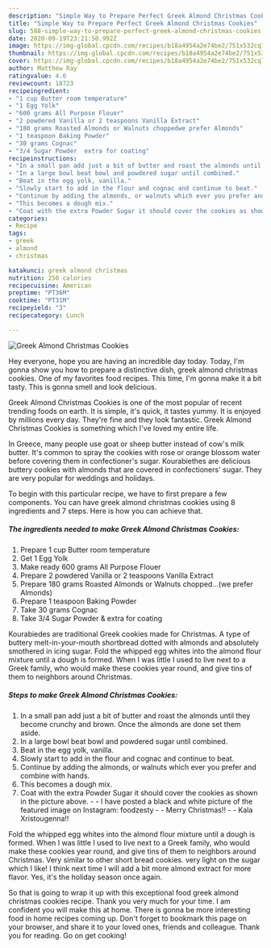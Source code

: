```yaml
---
description: "Simple Way to Prepare Perfect Greek Almond Christmas Cookies"
title: "Simple Way to Prepare Perfect Greek Almond Christmas Cookies"
slug: 588-simple-way-to-prepare-perfect-greek-almond-christmas-cookies
date: 2020-09-19T23:21:50.992Z
image: https://img-global.cpcdn.com/recipes/b18a4954a2e74be2/751x532cq70/greek-almond-christmas-cookies-recipe-main-photo.jpg
thumbnail: https://img-global.cpcdn.com/recipes/b18a4954a2e74be2/751x532cq70/greek-almond-christmas-cookies-recipe-main-photo.jpg
cover: https://img-global.cpcdn.com/recipes/b18a4954a2e74be2/751x532cq70/greek-almond-christmas-cookies-recipe-main-photo.jpg
author: Matthew Ray
ratingvalue: 4.6
reviewcount: 18723
recipeingredient:
- "1 cup Butter room temperature"
- "1 Egg Yolk"
- "600 grams All Purpose Flouer"
- "2 powdered Vanilla or 2 teaspoons Vanilla Extract"
- "180 grams Roasted Almonds or Walnuts choppedwe prefer Almonds"
- "1 teaspoon Baking Powder"
- "30 grams Cognac"
- "3/4 Sugar Powder  extra for coating"
recipeinstructions:
- "In a small pan add just a bit of butter and roast the almonds until they become crunchy and brown. Once the almonds are done set them aside."
- "In a large bowl beat bowl and powdered sugar until combined."
- "Beat in the egg yolk, vanilla."
- "Slowly start to add in the flour and cognac and continue to beat."
- "Continue by adding the almonds, or walnuts which ever you prefer and combine with hands."
- "This becomes a dough mix."
- "Coat with the extra Powder Sugar it should cover the cookies as shown in the picture above.  I have posted a black and white picture of the featured image on Instagram: foodzesty  Merry Christmas!!  Kala Xristougenna!!"
categories:
- Recipe
tags:
- greek
- almond
- christmas

katakunci: greek almond christmas 
nutrition: 250 calories
recipecuisine: American
preptime: "PT36M"
cooktime: "PT31M"
recipeyield: "3"
recipecategory: Lunch

---
```



![Greek Almond Christmas Cookies](https://img-global.cpcdn.com/recipes/b18a4954a2e74be2/751x532cq70/greek-almond-christmas-cookies-recipe-main-photo.jpg)

Hey everyone, hope you are having an incredible day today. Today, I'm gonna show you how to prepare a distinctive dish, greek almond christmas cookies. One of my favorites food recipes. This time, I'm gonna make it a bit tasty. This is gonna smell and look delicious.

Greek Almond Christmas Cookies is one of the most popular of recent trending foods on earth. It is simple, it's quick, it tastes yummy. It is enjoyed by millions every day. They're fine and they look fantastic. Greek Almond Christmas Cookies is something which I've loved my entire life.

In Greece, many people use goat or sheep butter instead of cow&#39;s milk butter. It&#39;s common to spray the cookies with rose or orange blossom water before covering them in confectioner&#39;s sugar. Kourabiethes are delicious buttery cookies with almonds that are covered in confectioners&#39; sugar. They are very popular for weddings and holidays.


To begin with this particular recipe, we have to first prepare a few components. You can have greek almond christmas cookies using 8 ingredients and 7 steps. Here is how you can achieve that.

<!--inarticleads1-->

##### The ingredients needed to make Greek Almond Christmas Cookies:

1. Prepare 1 cup Butter room temperature
1. Get 1 Egg Yolk
1. Make ready 600 grams All Purpose Flouer
1. Prepare 2 powdered Vanilla or 2 teaspoons Vanilla Extract
1. Prepare 180 grams Roasted Almonds or Walnuts chopped…(we prefer Almonds)
1. Prepare 1 teaspoon Baking Powder
1. Take 30 grams Cognac
1. Take 3/4 Sugar Powder &amp; extra for coating


Kourabiedes are traditional Greek cookies made for Christmas. A type of buttery melt-in-your-mouth shortbread dotted with almonds and absolutely smothered in icing sugar. Fold the whipped egg whites into the almond flour mixture until a dough is formed. When I was little I used to live next to a Greek family, who would make these cookies year round, and give tins of them to neighbors around Christmas. 

<!--inarticleads2-->

##### Steps to make Greek Almond Christmas Cookies:

1. In a small pan add just a bit of butter and roast the almonds until they become crunchy and brown. Once the almonds are done set them aside.
1. In a large bowl beat bowl and powdered sugar until combined.
1. Beat in the egg yolk, vanilla.
1. Slowly start to add in the flour and cognac and continue to beat.
1. Continue by adding the almonds, or walnuts which ever you prefer and combine with hands.
1. This becomes a dough mix.
1. Coat with the extra Powder Sugar it should cover the cookies as shown in the picture above. -  - I have posted a black and white picture of the featured image on Instagram: foodzesty -  - Merry Christmas!! -  - Kala Xristougenna!!


Fold the whipped egg whites into the almond flour mixture until a dough is formed. When I was little I used to live next to a Greek family, who would make these cookies year round, and give tins of them to neighbors around Christmas. Very similar to other short bread cookies. very light on the sugar which I like! I think next time I will add a bit more almond extract for more flavor. Yes, it&#39;s the holiday season once again. 

So that is going to wrap it up with this exceptional food greek almond christmas cookies recipe. Thank you very much for your time. I am confident you will make this at home. There is gonna be more interesting food in home recipes coming up. Don't forget to bookmark this page on your browser, and share it to your loved ones, friends and colleague. Thank you for reading. Go on get cooking!
